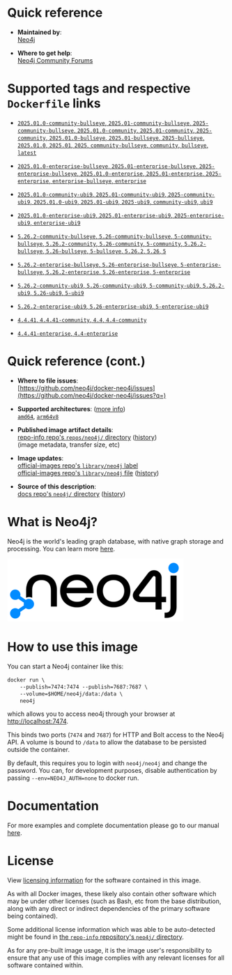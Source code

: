 <!--

********************************************************************************

WARNING:

    DO NOT EDIT "neo4j/README.md"

    IT IS AUTO-GENERATED

    (from the other files in "neo4j/" combined with a set of templates)

********************************************************************************

-->

# Quick reference

-	**Maintained by**:  
	[Neo4j](https://github.com/neo4j/docker-neo4j)

-	**Where to get help**:  
	[Neo4j Community Forums](https://community.neo4j.com)

# Supported tags and respective `Dockerfile` links

-	[`2025.01.0-community-bullseye`, `2025.01-community-bullseye`, `2025-community-bullseye`, `2025.01.0-community`, `2025.01-community`, `2025-community`, `2025.01.0-bullseye`, `2025.01-bullseye`, `2025-bullseye`, `2025.01.0`, `2025.01`, `2025`, `community-bullseye`, `community`, `bullseye`, `latest`](https://github.com/neo4j/docker-neo4j-publish/blob/87bc06f60e80315e92d65af32b60af222c83ad52/2025.01.0/bullseye/community/Dockerfile)

-	[`2025.01.0-enterprise-bullseye`, `2025.01-enterprise-bullseye`, `2025-enterprise-bullseye`, `2025.01.0-enterprise`, `2025.01-enterprise`, `2025-enterprise`, `enterprise-bullseye`, `enterprise`](https://github.com/neo4j/docker-neo4j-publish/blob/87bc06f60e80315e92d65af32b60af222c83ad52/2025.01.0/bullseye/enterprise/Dockerfile)

-	[`2025.01.0-community-ubi9`, `2025.01-community-ubi9`, `2025-community-ubi9`, `2025.01.0-ubi9`, `2025.01-ubi9`, `2025-ubi9`, `community-ubi9`, `ubi9`](https://github.com/neo4j/docker-neo4j-publish/blob/87bc06f60e80315e92d65af32b60af222c83ad52/2025.01.0/ubi9/community/Dockerfile)

-	[`2025.01.0-enterprise-ubi9`, `2025.01-enterprise-ubi9`, `2025-enterprise-ubi9`, `enterprise-ubi9`](https://github.com/neo4j/docker-neo4j-publish/blob/87bc06f60e80315e92d65af32b60af222c83ad52/2025.01.0/ubi9/enterprise/Dockerfile)

-	[`5.26.2-community-bullseye`, `5.26-community-bullseye`, `5-community-bullseye`, `5.26.2-community`, `5.26-community`, `5-community`, `5.26.2-bullseye`, `5.26-bullseye`, `5-bullseye`, `5.26.2`, `5.26`, `5`](https://github.com/neo4j/docker-neo4j-publish/blob/4ac089632533943670a02953537803e8504bf9f8/5.26.2/bullseye/community/Dockerfile)

-	[`5.26.2-enterprise-bullseye`, `5.26-enterprise-bullseye`, `5-enterprise-bullseye`, `5.26.2-enterprise`, `5.26-enterprise`, `5-enterprise`](https://github.com/neo4j/docker-neo4j-publish/blob/4ac089632533943670a02953537803e8504bf9f8/5.26.2/bullseye/enterprise/Dockerfile)

-	[`5.26.2-community-ubi9`, `5.26-community-ubi9`, `5-community-ubi9`, `5.26.2-ubi9`, `5.26-ubi9`, `5-ubi9`](https://github.com/neo4j/docker-neo4j-publish/blob/4ac089632533943670a02953537803e8504bf9f8/5.26.2/ubi9/community/Dockerfile)

-	[`5.26.2-enterprise-ubi9`, `5.26-enterprise-ubi9`, `5-enterprise-ubi9`](https://github.com/neo4j/docker-neo4j-publish/blob/4ac089632533943670a02953537803e8504bf9f8/5.26.2/ubi9/enterprise/Dockerfile)

-	[`4.4.41`, `4.4.41-community`, `4.4`, `4.4-community`](https://github.com/neo4j/docker-neo4j-publish/blob/51cfafd9a2e4f6960983b2dabdca820454ca84bd/4.4.41/bullseye/community/Dockerfile)

-	[`4.4.41-enterprise`, `4.4-enterprise`](https://github.com/neo4j/docker-neo4j-publish/blob/51cfafd9a2e4f6960983b2dabdca820454ca84bd/4.4.41/bullseye/enterprise/Dockerfile)

# Quick reference (cont.)

-	**Where to file issues**:  
	[https://github.com/neo4j/docker-neo4j/issues](https://github.com/neo4j/docker-neo4j/issues?q=)

-	**Supported architectures**: ([more info](https://github.com/docker-library/official-images#architectures-other-than-amd64))  
	[`amd64`](https://hub.docker.com/r/amd64/neo4j/), [`arm64v8`](https://hub.docker.com/r/arm64v8/neo4j/)

-	**Published image artifact details**:  
	[repo-info repo's `repos/neo4j/` directory](https://github.com/docker-library/repo-info/blob/master/repos/neo4j) ([history](https://github.com/docker-library/repo-info/commits/master/repos/neo4j))  
	(image metadata, transfer size, etc)

-	**Image updates**:  
	[official-images repo's `library/neo4j` label](https://github.com/docker-library/official-images/issues?q=label%3Alibrary%2Fneo4j)  
	[official-images repo's `library/neo4j` file](https://github.com/docker-library/official-images/blob/master/library/neo4j) ([history](https://github.com/docker-library/official-images/commits/master/library/neo4j))

-	**Source of this description**:  
	[docs repo's `neo4j/` directory](https://github.com/docker-library/docs/tree/master/neo4j) ([history](https://github.com/docker-library/docs/commits/master/neo4j))

# What is Neo4j?

Neo4j is the world's leading graph database, with native graph storage and processing. You can learn more [here](http://neo4j.com/developer).

![logo](https://raw.githubusercontent.com/docker-library/docs/56823e63d5b6dd7ddbb9d5d3c4a8947778055d8e/neo4j/logo.png)

# How to use this image

You can start a Neo4j container like this:

```console
docker run \
    --publish=7474:7474 --publish=7687:7687 \
    --volume=$HOME/neo4j/data:/data \
    neo4j
```

which allows you to access neo4j through your browser at [http://localhost:7474](http://localhost:7474).

This binds two ports (`7474` and `7687`) for HTTP and Bolt access to the Neo4j API. A volume is bound to `/data` to allow the database to be persisted outside the container.

By default, this requires you to login with `neo4j/neo4j` and change the password. You can, for development purposes, disable authentication by passing `--env=NEO4J_AUTH=none` to docker run.

# Documentation

For more examples and complete documentation please go to our manual [here](http://neo4j.com/docs/operations-manual/current/deployment/single-instance/docker/).

# License

View [licensing information](https://neo4j.com/licensing) for the software contained in this image.

As with all Docker images, these likely also contain other software which may be under other licenses (such as Bash, etc from the base distribution, along with any direct or indirect dependencies of the primary software being contained).

Some additional license information which was able to be auto-detected might be found in [the `repo-info` repository's `neo4j/` directory](https://github.com/docker-library/repo-info/tree/master/repos/neo4j).

As for any pre-built image usage, it is the image user's responsibility to ensure that any use of this image complies with any relevant licenses for all software contained within.
